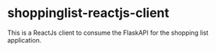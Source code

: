 # shoppinglist-reactjs-client
This is a ReactJs client to consume the FlaskAPI for the shopping list application.
